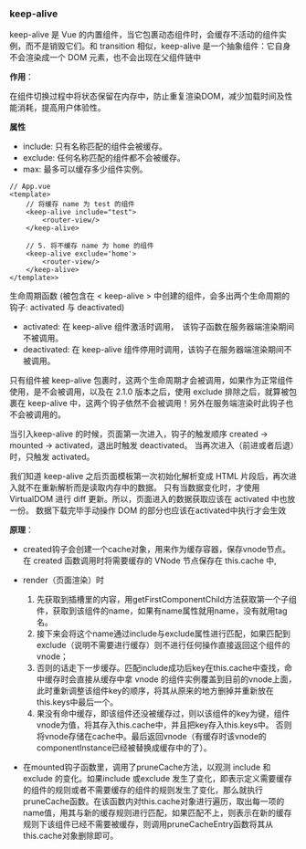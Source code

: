 ### keep-alive

keep-alive 是 Vue 的内置组件，当它包裹动态组件时，会缓存不活动的组件实例，而不是销毁它们。和 transition 相似，keep-alive 是一个抽象组件：它自身不会渲染成一个 DOM 元素，也不会出现在父组件链中

**作用**： 

在组件切换过程中将状态保留在内存中，防止重复渲染DOM，减少加载时间及性能消耗，提高用户体验性。

**属性**

* include: 只有名称匹配的组件会被缓存。
* exclude: 任何名称匹配的组件都不会被缓存。
* max: 最多可以缓存多少组件实例。

```vue
// App.vue
<template>
    // 将缓存 name 为 test 的组件
    <keep-alive include="test">
        <router-view/>
    </keep-alive>
    	
    // 5. 将不缓存 name 为 home 的组件
    <keep-alive exclude='home'>
        <router-view/>
    </keep-alive>
</template>>
```

生命周期函数 (被包含在 < keep-alive > 中创建的组件，会多出两个生命周期的钩子: activated 与 deactivated)

* activated: 在 keep-alive 组件激活时调用， 该钩子函数在服务器端渲染期间不被调用。
* deactivated: 在 keep-alive 组件停用时调用，该钩子在服务器端渲染期间不被调用。

只有组件被 keep-alive 包裹时，这两个生命周期才会被调用，如果作为正常组件使用，是不会被调用，以及在 2.1.0 版本之后，使用 exclude 排除之后，就算被包裹在 keep-alive 中，这两个钩子依然不会被调用！另外在服务端渲染时此钩子也不会被调用的。

当引入keep-alive 的时候，页面第一次进入，钩子的触发顺序 created -> mounted -> activated，退出时触发 deactivated。
当再次进入（前进或者后退）时，只触发 activated。

我们知道 keep-alive 之后页面模板第一次初始化解析变成 HTML 片段后，再次进入就不在重新解析而是读取内存中的数据。
只有当数据变化时，才使用 VirtualDOM 进行 diff 更新。所以，页面进入的数据获取应该在 activated 中也放一份。
数据下载完毕手动操作 DOM 的部分也应该在activated中执行才会生效

**原理**： 

* created钩子会创建一个cache对象，用来作为缓存容器，保存vnode节点。在 created 函数调用时将需要缓存的 VNode 节点保存在 this.cache 中,

* render（页面渲染）时
  1. 先获取到插槽里的内容，用getFirstComponentChild方法获取第一个子组件，获取到该组件的name，如果有name属性就用name，没有就用tag名。
  2. 接下来会将这个name通过include与exclude属性进行匹配，如果匹配到exclude（说明不需要进行缓存）则不进行任何操作直接返回这个组件的 vnode；
  3. 否则的话走下一步缓存。匹配include成功后key在this.cache中查找，命中缓存时会直接从缓存中拿 vnode 的组件实例覆盖到目前的vnode上面，此时重新调整该组件key的顺序，将其从原来的地方删掉并重新放在this.keys中最后一个。
  4. 果没有命中缓存，即该组件还没被缓存过，则以该组件的key为键，组件vnode为值，将其存入this.cache中，并且把key存入this.keys中。
  否则将vnode存储在cache中。最后返回vnode（有缓存时该vnode的componentInstance已经被替换成缓存中的了）。

* 在mounted钩子函数里，调用了pruneCache方法，以观测 include 和 exclude 的变化。如果include 或exclude 发生了变化，即表示定义需要缓存的组件的规则或者不需要缓存的组件的规则发生了变化，那么就执行pruneCache函数。在该函数内对this.cache对象进行遍历，取出每一项的name值，用其与新的缓存规则进行匹配，如果匹配不上，则表示在新的缓存规则下该组件已经不需要被缓存，则调用pruneCacheEntry函数将其从this.cache对象删除即可。



